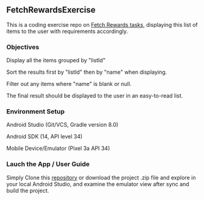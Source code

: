 ## FetchRewardsExercise

This is a coding exercise repo on [Fetch Rewards tasks](https://fetch-hiring.s3.amazonaws.com/mobile.html), displaying this list of items to the user with requirements accordingly.

### Objectives

Display all the items grouped by "listId"

Sort the results first by "listId" then by "name" when displaying.

Filter out any items where "name" is blank or null.

The final result should be displayed to the user in an easy-to-read list.

### Environment Setup

Android Studio (Git/VCS, Gradle version 8.0)

Android SDK (14, API level 34)

Mobile Device/Emulator (Pixel 3a API 34)

### Lauch the App / User Guide

Simply Clone this [repository](https://github.com/dl4035/FetchRewardsExercise/tree/master)  or download the project .zip file and explore in your local Android Studio, and examine the emulator view after sync and build the project.
